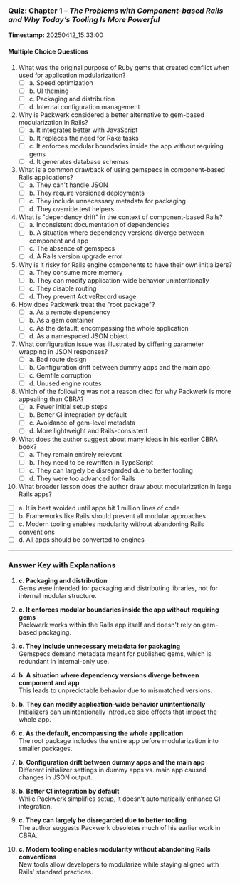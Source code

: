 ### Quiz: Chapter 1 – *The Problems with Component-based Rails and Why Today’s Tooling Is More Powerful*  
**Timestamp:** 20250412_15:33:00

#### Multiple Choice Questions

1. What was the original purpose of Ruby gems that created conflict when used for application modularization?
   - [ ] a. Speed optimization  
   - [ ] b. UI theming  
   - [ ] c. Packaging and distribution  
   - [ ] d. Internal configuration management  

2. Why is Packwerk considered a better alternative to gem-based modularization in Rails?
   - [ ] a. It integrates better with JavaScript  
   - [ ] b. It replaces the need for Rake tasks  
   - [ ] c. It enforces modular boundaries inside the app without requiring gems  
   - [ ] d. It generates database schemas  

3. What is a common drawback of using gemspecs in component-based Rails applications?
   - [ ] a. They can't handle JSON  
   - [ ] b. They require versioned deployments  
   - [ ] c. They include unnecessary metadata for packaging  
   - [ ] d. They override test helpers  

4. What is "dependency drift" in the context of component-based Rails?
   - [ ] a. Inconsistent documentation of dependencies  
   - [ ] b. A situation where dependency versions diverge between component and app  
   - [ ] c. The absence of gemspecs  
   - [ ] d. A Rails version upgrade error  

5. Why is it risky for Rails engine components to have their own initializers?
   - [ ] a. They consume more memory  
   - [ ] b. They can modify application-wide behavior unintentionally  
   - [ ] c. They disable routing  
   - [ ] d. They prevent ActiveRecord usage  

6. How does Packwerk treat the "root package"?
   - [ ] a. As a remote dependency  
   - [ ] b. As a gem container  
   - [ ] c. As the default, encompassing the whole application  
   - [ ] d. As a namespaced JSON object  

7. What configuration issue was illustrated by differing parameter wrapping in JSON responses?
   - [ ] a. Bad route design  
   - [ ] b. Configuration drift between dummy apps and the main app  
   - [ ] c. Gemfile corruption  
   - [ ] d. Unused engine routes  

8. Which of the following was *not* a reason cited for why Packwerk is more appealing than CBRA?
   - [ ] a. Fewer initial setup steps  
   - [ ] b. Better CI integration by default  
   - [ ] c. Avoidance of gem-level metadata  
   - [ ] d. More lightweight and Rails-consistent  

9. What does the author suggest about many ideas in his earlier CBRA book?
   - [ ] a. They remain entirely relevant  
   - [ ] b. They need to be rewritten in TypeScript  
   - [ ] c. They can largely be disregarded due to better tooling  
   - [ ] d. They were too advanced for Rails  

10. What broader lesson does the author draw about modularization in large Rails apps?
   - [ ] a. It is best avoided until apps hit 1 million lines of code  
   - [ ] b. Frameworks like Rails should prevent all modular approaches  
   - [ ] c. Modern tooling enables modularity without abandoning Rails conventions  
   - [ ] d. All apps should be converted to engines  

---

### Answer Key with Explanations

1. **c. Packaging and distribution**  
   Gems were intended for packaging and distributing libraries, not for internal modular structure.

2. **c. It enforces modular boundaries inside the app without requiring gems**  
   Packwerk works within the Rails app itself and doesn't rely on gem-based packaging.

3. **c. They include unnecessary metadata for packaging**  
   Gemspecs demand metadata meant for published gems, which is redundant in internal-only use.

4. **b. A situation where dependency versions diverge between component and app**  
   This leads to unpredictable behavior due to mismatched versions.

5. **b. They can modify application-wide behavior unintentionally**  
   Initializers can unintentionally introduce side effects that impact the whole app.

6. **c. As the default, encompassing the whole application**  
   The root package includes the entire app before modularization into smaller packages.

7. **b. Configuration drift between dummy apps and the main app**  
   Different initializer settings in dummy apps vs. main app caused changes in JSON output.

8. **b. Better CI integration by default**  
   While Packwerk simplifies setup, it doesn’t automatically enhance CI integration.

9. **c. They can largely be disregarded due to better tooling**  
   The author suggests Packwerk obsoletes much of his earlier work in CBRA.

10. **c. Modern tooling enables modularity without abandoning Rails conventions**  
   New tools allow developers to modularize while staying aligned with Rails' standard practices.